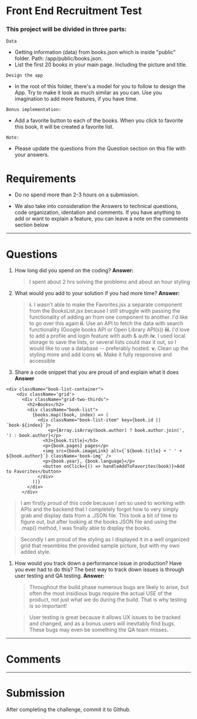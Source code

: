 # Front End Recruitment Test

### This project will be divided in three parts:

`Data`

- Getting information (data) from books.json which is inside "public" folder. Path: /app/public/books.json.
- List the first 20 books in your main page. Including the picture and title.

`Design the app`

- In the root of this folder, there's a model for you to follow to design the App. Try to make it look as much similar as you can. Use you imagination to add more features, if you have time.

`Bonus implementation:`

- Add a favorite button to each of the books. When you click to favorite this book, it will be created a favorite list.

`Note: `

- Please update the questions from the Question section on this file with your answers.

# Requirements

- Do no spend more than 2-3 hours on a submission.

- We also take into consideration the Answers to technical questions, code organization, identation and comments. If you have anything to add or want to explain a feature, you can leave a note on the comments section below

---

# Questions

1. How long did you spend on the coding?
   **Answer:** 
   >I spent about 2 hrs solving the problems and about an hour styling

2. What would you add to your solution if you had more time?
   **Answer:**
   
    >**i.** I wasn't able to make the Favorites.jsx a separate component from the BooksList.jsx because I still struggle with passing the functionality of adding an from one component to another. I'd like to go over this again
    **ii.** Use an API to fetch the data with search functionality (Google books API or Open Library API(s))
    **iii.** I'd love to add a profile and login feature with auth & auth
    **iv.** I used local storage to save the lists, or several lists could max it out, so I would like to use a database -- preferably hosted.
    **v.** Clean up the styling more and add icons 
    **vi.** Make it fully responsive and accessible

3. Share a code snippet that you are proud of and explain what it does
   **Answer**
```
<div className="book-list-container">
    <div className='grid'>
      <div className="grid-two-thirds">
        <h2>Books</h2>
        <div className="book-list"> 
          {books.map((book, index) => (
            <div className="book-list-item" key={book.id || `book-${index}`}>
                <p>{Array.isArray(book.author) ? book.author.join(', ') : book.author}</p>
              <h3>{book.title}</h3>
              <p>{book.pages} pages</p>
              <img src={book.imageLink} alt={`${book.title} + ' ' + ${book.author}`} className='book-img' />
              <p>{book.year}, {book.language}</p>
              <button onClick={() => handleAddToFavorites(book)}>Add to Favorites</button>
            </div>
          ))}
        </div>
      </div>
```
>I am firstly proud of this code because I am so used to working with APIs and the backend that I completely forgot how to very simply grab and display data from a .JSON file. This took a bit of time to figure out, but after looking at the books.JSON file and using the .map() method, I was finally able to display the books. 

>Secondly I am proud of the styling as I displayed it in a well organized grid that resembles the provided sample picture, but with my own added style. 


1. How would you track down a performance issue in production? Have you ever had to do this?
   The best way to track down issues is through user testing and QA testing. 
   **Answer:**
    >Throughout the build phase numerous bugs are likely to arise, but often the most insidious bugs require the actual USE of the product, not just what we do during the build. That is why testing is so important!

    >User testing is great because it allows UX issues to be tracked and changed, and as a bonus users will inevitably find bugs. These bugs may even be something the QA team misses. 

---

# Comments

---

# Submission

After completing the challenge, commit it to Github.
